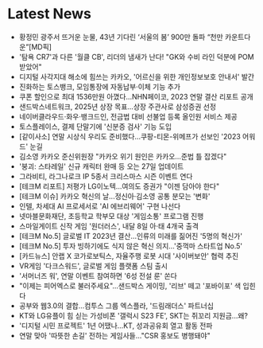 # Latest News
-  황정민 광주서 뜨거운 눈물, 43년 기다린 ‘서울의 봄’ 900만 돌파 “천만 카운트다운”[MD픽]
-  '탐욕 CR7'과 다른 '월클 CB', 리더의 냄새가 난다! "GK와 수비 라인 덕분에 POM 받았어"
-  디지털 사각지대 해소에 힘쓰는 카카오, '어르신을 위한 개인정보보호 안내서' 발간
-  진화하는 토스뱅크, 모임통장에 자동납부·이체 기능 추가
-  쿠폰 할인으로 최대 1536만원 아꼈다...NHN페이코, 2023 연말 결산 리포트 공개
-  샌드박스네트워크, 2025년 상장 목표...상장 주관사로 삼성증권 선정
-  네이버클라우드·화우·뱅크드인, 전금법 대비 선불업 등록 올인원 서비스 제공
-  토스플레이스, 결제 단말기에 '신분증 검사' 기능 도입
-  [같이사소] 연말 시상식 우리도 준비했다...쿠팡-티몬-위메프가 선보인 '2023 어워드' 눈길
-  김소영 카카오 준신위원장 "카카오 위기 원인은 카카오…준법 틀 잡겠다"
-  '붕괴: 스타레일' 신규 캐릭터 완매 등 오는 27일 업데이트
-  그라비티, 라그나로크 IP 5종서 크리스마스 시즌 이벤트 연다
-  [테크M 리포트] 저평가 LG이노텍...여의도 증권가 "이젠 담아야 한다"
-  [테크M 이슈] 카카오 혁신의 날...정신아·김소영 공통 분모는 '변화'
-  인텔, 차세대 AI 프로세서로 'AI 에브리웨어' 구현 나선다
-  넷마블문화재단, 초등학교 학부모 대상 '게임소통' 프로그램 진행
-  스마일게이트 신작 게임 '원더러스', 내달 8일 아·태 4개국 출격
-  [테크M No.5] 글로벌 IT 2023년 결산...인류의 미래를 짊어진 '5명의 혁신가'
-  [테크M No.5] 투자 빙하기에도 식지 않은 혁신 의지…'중꺽마 스타트업 No.5'
-  [카드뉴스] 안랩 X 코가로보틱스, 자율주행 로봇 시대 '사이버보안' 협력 추진
-  VR게임 '다크스워드', 글로벌 게임 플랫폼 스팀 출시
-  '서머너즈 워', 연말 이벤트 참여하면 '6성 전설 룬' 쏜다
-  "이제는 피어엑스로 불러주세요"...샌드박스 게이밍, '리브' 떼고 '포바이포' 색 입힌다
-  공부와 웹3.0의 결합...컴투스 그룹 엑스플라, '드림래더스' 파트너십
-  KT와 LG유플이 힘 싣는 가성비폰 '갤럭시 S23 FE', SKT는 쥐꼬리 지원금...왜?
-  '디지털 시민 프로젝트' 1년 어땠나…KT, 성과공유회 열고 활동 전파
-  연말 맞아 '따뜻한 손길' 전하는 게임사들..."CSR 홍보도 병행돼야"
-  펄어비스 검은사막 콜라보 웹소설, 카카오페이지 '기다무'로 본다
-  두나무 넥스트잡, 자립준비청년 대상 '빙상 스포츠 직업 탐방'
-  코어닥스, 유사코 그룹 벤처캐피탈과 1000만 달러 투자의향서 체결
-  올림플래닛, 엘리펙스로 선보인 '수원 마이스 시티' 리뉴얼
-  AI 활용성 키우는 카카오톡..."AI로 카톡 대화 요약해요"
-  "나는 SK의 자부심이다"...T1, SK구성원과 롤드컵 우승 파티 즐겼다
-  Orbán forgalmi káoszt okoz egyik diktátor cimborája kedvéért Budapesten
-  Slováci sa chcú s kvalifikáciou rozlúčiť víťazne: S Chorvátmi to bude náročné
-  سبب استبدال بيلينغهام أمام فياريال
-  مواجهات سهلة للريال والسيتي وباريس.. ومعقدة لبرشلونة
-  إعلام عبري: نطالب بصفقة الآن
-  FC Bayern: Thomas Müller mit Seitenhieb gegen Trainer Thomas Tuchel
-  Boucle du Mouhoun : Le PDIC/REDD+ lancé à Ouarkoye
-  “الموارد البشرية والتوطين” تدعو شركات القطاع الخاص إلى تحقيق مستهدفات التوطين للعام 2023 قبل 31 ديسمبر الجاري تجنباً للمساهمات المالية
-  Силен земјотрес ја погоди Индија
-  Bobo-Dioulasso : L'artiste musicienne Fortuna fait son entrée sur la scène discographique avec son album Renaissance
-  Axios: главы ЦРУ и МОССАДа проведут встречу в Польше по заложникам ХАМАС
-  “국내 보안 산업, 글로벌 표준 맞게 상호 연동성 강화해야”
-  Nuit du droit d'auteur : Le BBDA célèbre le génie et le mérite des créateurs
-  وزارة التربية والتعليم تبرم اتفاقيتين لتعزيز الحراك العلمي في مجال الاستدامة
-  افتتاح مبنى المجمع الجديد لمحاكم صويلح الشرعية
-  اسرع حل لمشكلة النسيان إلى الأبد.. ستصبح ذاكرتك أقوى 10 مرات وتزيد قدرتك على الذكاء الخارق
-  "المشروب المعجزة".. تناول كوب واحد من الحلبة على الريق يوميًا يفتت الحصى ويضبط مستوى السكر في الدم

